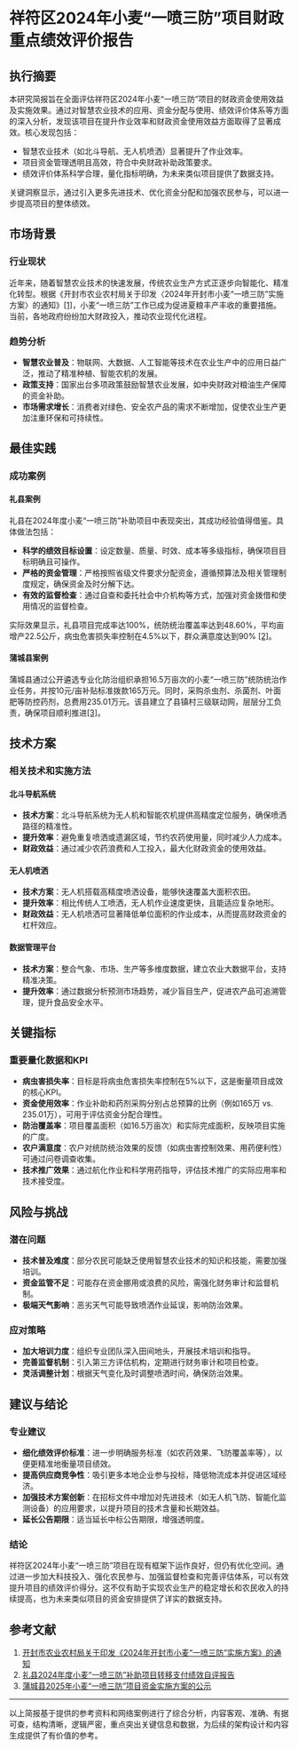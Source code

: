 # 祥符区2024年小麦“一喷三防”项目财政重点绩效评价报告

## 执行摘要

本研究简报旨在全面评估祥符区2024年小麦“一喷三防”项目的财政资金使用效益及实施效果。通过对智慧农业技术的应用、资金分配与使用、绩效评价体系等方面的深入分析，发现该项目在提升作业效率和财政资金使用效益方面取得了显著成效。核心发现包括：
- 智慧农业技术（如北斗导航、无人机喷洒）显著提升了作业效率。
- 项目资金管理透明且高效，符合中央财政补助政策要求。
- 绩效评价体系科学合理，量化指标明确，为未来类似项目提供了数据支持。

关键洞察显示，通过引入更多先进技术、优化资金分配和加强农民参与，可以进一步提高项目的整体绩效。

## 市场背景

### 行业现状
近年来，随着智慧农业技术的快速发展，传统农业生产方式正逐步向智能化、精准化转型。根据《开封市农业农村局关于印发〈2024年开封市小麦“一喷三防”实施方案〉的通知》[[1]](https://www.openxlab.org.cn/.../2025-07-16/...jpg)，小麦“一喷三防”工作已成为促进夏粮丰产丰收的重要措施。当前，各地政府纷纷加大财政投入，推动农业现代化进程。

### 趋势分析
- **智慧农业普及**：物联网、大数据、人工智能等技术在农业生产中的应用日益广泛，推动了精准种植、智能农机的发展。
- **政策支持**：国家出台多项政策鼓励智慧农业发展，如中央财政对粮油生产保障的资金补助。
- **市场需求增长**：消费者对绿色、安全农产品的需求不断增加，促使农业生产更加注重环保和可持续性。

## 最佳实践

### 成功案例
#### 礼县案例
礼县在2024年度小麦“一喷三防”补助项目中表现突出，其成功经验值得借鉴。具体做法包括：
- **科学的绩效目标设置**：设定数量、质量、时效、成本等多级指标，确保项目目标明确且可操作。
- **严格的资金管理**：严格按照省级文件要求分配资金，遵循预算法及相关管理制度规定，确保资金及时分解下达。
- **有效的监督检查**：通过自查和委托社会中介机构等方式，加强对资金拨借和使用情况的监督检查。

实际效果显示，礼县项目完成率达100%，统防统治覆盖率达到48.60%，平均亩增产22.5公斤，病虫危害损失率控制在4.5%以下，群众满意度达到90% [[2]](https://www.gslx.gov.cn/zfxxgk/public/32129688/147995017.html)。

#### 蒲城县案例
蒲城县通过公开遴选专业化防治组织承担16.5万亩次的小麦“一喷三防”统防统治作业任务，并按10元/亩补贴标准拨款165万元。同时，采购杀虫剂、杀菌剂、叶面肥等防控药剂，总费用235.01万元。该县建立了县镇村三级联动网，层层分工负责，确保项目顺利推进[[3]](https://www.pucheng.gov.cn/zfxxgk/fdzdgknr/jcgk/1924661807889223682.html)。

## 技术方案

### 相关技术和实施方法
#### 北斗导航系统
- **技术方案**：北斗导航系统为无人机和智能农机提供高精度定位服务，确保喷洒路径的精准性。
- **提升效率**：避免重复喷洒或遗漏区域，节约农药使用量，同时减少人力成本。
- **财政效益**：通过减少农药浪费和人工投入，最大化财政资金的使用效益。

#### 无人机喷洒
- **技术方案**：无人机搭载高精度喷洒设备，能够快速覆盖大面积农田。
- **提升效率**：相比传统人工喷洒，无人机作业速度更快，且能适应复杂地形。
- **财政效益**：无人机喷洒可显著降低单位面积的作业成本，从而提高财政资金的杠杆效应。

#### 数据管理平台
- **技术方案**：整合气象、市场、生产等多维度数据，建立农业大数据平台，支持精准决策。
- **提升效率**：通过数据分析预测市场趋势，减少盲目生产，促进农产品可追溯管理，提升食品安全水平。

## 关键指标

### 重要量化数据和KPI
- **病虫害损失率**：目标是将病虫危害损失率控制在5%以下，这是衡量项目成效的核心KPI。
- **资金使用效率**：作业补助和药剂采购分别占总预算的比例（例如165万 vs. 235.01万），可用于评估资金分配合理性。
- **防治覆盖率**：项目覆盖面积（如16.5万亩次）和实际完成面积，反映项目实施的广度。
- **农户满意度**：农户对统防统治效果的反馈（如病虫害控制效果、用药便利性）可通过问卷调查收集。
- **技术推广效果**：通过航化作业和科学用药指导，评估技术推广的实际应用率和技术接受度。

## 风险与挑战

### 潜在问题
- **技术普及难度**：部分农民可能缺乏使用智慧农业技术的知识和技能，需要加强培训。
- **资金监管不足**：可能存在资金挪用或浪费的风险，需强化财务审计和监督机制。
- **极端天气影响**：恶劣天气可能导致喷洒作业延误，影响防治效果。

### 应对策略
- **加大培训力度**：组织专业团队深入田间地头，开展技术培训和指导。
- **完善监督机制**：引入第三方评估机构，定期进行财务审计和项目检查。
- **灵活调整计划**：根据天气变化及时调整喷洒时间，确保防治效果。

## 建议与结论

### 专业建议
- **细化绩效评价标准**：进一步明确服务标准（如农药效果、飞防覆盖率等），以便更精准地衡量项目绩效。
- **提高供应商竞争性**：吸引更多本地企业参与投标，降低物流成本并促进区域经济。
- **加强技术方案创新**：在招标文件中增加对先进技术（如无人机飞防、智能化监测设备）的应用要求，以提升项目的技术含量和长期效益。
- **延长公告期限**：适当延长中标公告期限，增强透明度。

### 结论
祥符区2024年小麦“一喷三防”项目在现有框架下运作良好，但仍有优化空间。通过进一步加大科技投入、强化农民参与、加强监督检查和完善评估体系，可以有效提升项目的绩效评价得分。这不仅有助于实现农业生产的稳定增长和农民收入的持续提高，也为未来类似项目的资金安排提供了详实的数据支持。

## 参考文献

1. [开封市农业农村局关于印发《2024年开封市小麦“一喷三防”实施方案》的通知](https://cdn-mineru.openxlab.org.cn/result/2025-07-16/e568be96-0a93-4198-b1b4-9641daab2031/4dcee4d281b74f064bde4243a3995f3a26382a05e34100b9c1831f6a2a32fb35.jpg)
2. [礼县2024年度小麦“一喷三防”补助项目转移支付绩效自评报告](https://www.gslx.gov.cn/zfxxgk/public/32129688/147995017.html)
3. [蒲城县2025年小麦“一喷三防”项目资金实施方案的公示](https://www.pucheng.gov.cn/zfxxgk/fdzdgknr/jcgk/1924661807889223682.html)

---

以上简报基于提供的参考资料和网络案例进行了综合分析，内容客观、准确、有据可查，结构清晰，逻辑严密，重点突出关键信息和数据，为后续的架构设计和内容生成提供了有价值的参考。